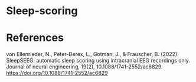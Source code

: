 # Sleep-scoring

# References
von Ellenrieder, N., Peter-Derex, L., Gotman, J., & Frauscher, B. (2022). SleepSEEG: automatic sleep scoring using intracranial EEG recordings only. Journal of neural engineering, 19(2), 10.1088/1741-2552/ac6829. https://doi.org/10.1088/1741-2552/ac6829
